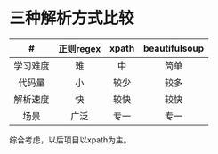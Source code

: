 三种解析方式比较
===
|#|正则regex  |xpath  |beautifulsoup |
|:------:|:------:|:------:|:------:|
| 学习难度  |难   | 中 |简单 |
|代码量 |小 |较少 |较多 |
| 解析速度|快 |较快 |较快 |
| 场景|广泛|专一 |专一 |



综合考虑，以后项目以xpath为主。
